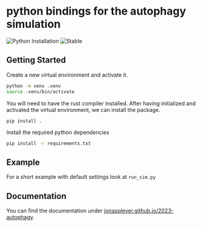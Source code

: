# python bindings for the autophagy simulation
![Python Installation](https://github.com/jonaspleyer/2023-autophagy/actions/workflows/python_installation.yml/badge.svg)
![Stable](https://github.com/jonaspleyer/2023-autophagy/actions/workflows/test_stable.yml/badge.svg)
## Getting Started
Create a new virtual environment and activate it.
```bash
python -m venv .venv
source .venv/bin/activate
```

You will need to have the rust compiler installed.
After having initialized and activated the virtual environment, we
can install the package.
```shell
pip install .
```

Install the required python dependencies
```bash
pip install -r requirements.txt
```

## Example
For a short example with default settings look at `run_sim.py`

## Documentation
You can find the documentation under [jonaspleyer.github.io/2023-autophagy](https://jonaspleyer.github.io/2023-autophagy/index.html).
